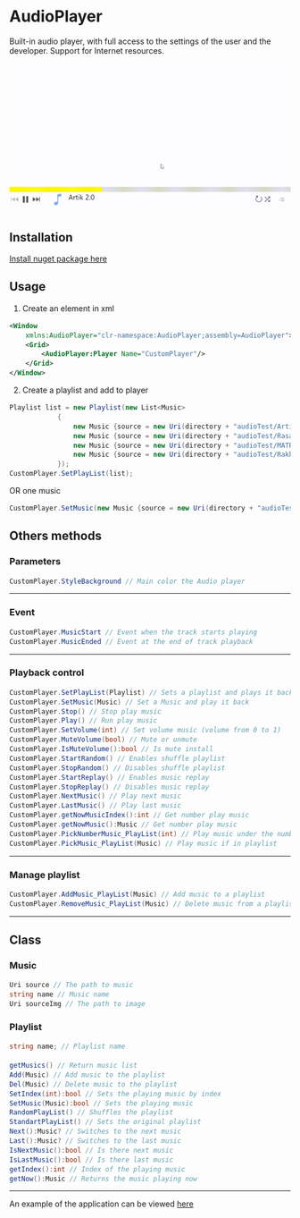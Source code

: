 ﻿# AudioPlayer

Built-in audio player, with full access to the settings of the user and the developer. Support for Internet resources.

[![](doc/Player.gif)](https://www.nuget.org/packages/StounhandJ.AudioPlayer/)

## Installation
[Install nuget package here](https://www.nuget.org/packages/StounhandJ.AudioPlayer/)

## Usage
1. Create an element in xml
```xml
<Window
    xmlns:AudioPlayer="clr-namespace:AudioPlayer;assembly=AudioPlayer">
    <Grid>
        <AudioPlayer:Player Name="CustomPlayer"/>
    </Grid>
</Window>
```
2. Create a playlist and add to player
```c#
Playlist list = new Playlist(new List<Music>
            {
                new Music {source = new Uri(directory + "audioTest/Artik.mp3"), name = "Artik 2.0"},
                new Music {source = new Uri(directory + "audioTest/Rasa.mp3"), sourceImg = new Uri("https://avatars.mds.yandex.net/get-zen_doc/1591494/pub_5d05c6ad97d1910df850692d_5d05daefcf474f0da0398c8f/scale_1200")},
                new Music {source = new Uri(directory + "audioTest/MATRANG.mp3")},
                new Music {source = new Uri(directory + "audioTest/Rakhim.mp3"), name = "Dance", sourceImg = new Uri(directory + "imgTest/slon.jpg")},
            });
CustomPlayer.SetPlayList(list);
```
OR one music
```c#
CustomPlayer.SetMusic(new Music {source = new Uri(directory + "audioTest/Artik.mp3"), name = "Artik 2.0"});
```

## Others methods

### Parameters
```c#
CustomPlayer.StyleBackground // Main color the Audio player
```
-----
### Event
```c#
CustomPlayer.MusicStart // Event when the track starts playing
CustomPlayer.MusicEnded // Event at the end of track playback
```
-----
### Playback control
```c#
CustomPlayer.SetPlayList(Playlist) // Sets a playlist and plays it back
CustomPlayer.SetMusic(Music) // Set a Music and play it back
CustomPlayer.Stop() // Stop play music
CustomPlayer.Play() // Run play music
CustomPlayer.SetVolume(int) // Set volume music (volume from 0 to 1)
CustomPlayer.MuteVolume(bool) // Mute or unmute
CustomPlayer.IsMuteVolume():bool // Is mute install
CustomPlayer.StartRandom() // Enables shuffle playlist
CustomPlayer.StopRandom() // Disables shuffle playlist
CustomPlayer.StartReplay() // Enables music replay
CustomPlayer.StopReplay() // Disables music replay
CustomPlayer.NextMusic() // Play next music
CustomPlayer.LastMusic() // Play last music
CustomPlayer.getNowMusicIndex():int // Get number play music
CustomPlayer.getNowMusic():Music // Get number play music
CustomPlayer.PickNumberMusic_PlayList(int) // Play music under the number (index from scratch)
CustomPlayer.PickMusic_PlayList(Music) // Play music if in playlist
```
----
### Manage playlist
```c#
CustomPlayer.AddMusic_PlayList(Music) // Add music to a playlist
CustomPlayer.RemoveMusic_PlayList(Music) // Delete music from a playlist
```
-----
## Class
### Music
```c#
Uri source // The path to music
string name // Music name
Uri sourceImg // The path to image
```
### Playlist
```c#
string name; // Playlist name

getMusics() // Return music list
Add(Music) // Add music to the playlist
Del(Music) // Delete music to the playlist
SetIndex(int):bool // Sets the playing music by index
SetMusic(Music):bool // Sets the playing music
RandomPlayList() // Shuffles the playlist
StandartPlayList() // Sets the original playlist
Next():Music? // Switches to the next music
Last():Music? // Switches to the last music
IsNextMusic():bool // Is there next music
IsLastMusic():bool // Is there last music
getIndex():int // Index of the playing music
getNow():Music // Returns the music playing now
```
----
An example of the application can be viewed [here](https://github.com/StounhandJ/AudioPlayer/tree/master/AudioPlayerTest)